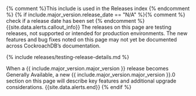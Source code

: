 {% comment %}This include is used in the Releases index {% endcomment %}
{% if include.major_version.release_date == "N/A" %}{% comment %} check if a release date has been set {% endcomment %}
{{site.data.alerts.callout_info}}
The releases on this page are testing releases, not supported or intended for production environments. The new features and bug fixes noted on this page may not yet be documented across CockroachDB’s documentation.

{% include releases/testing-release-details.md %}

When a {{ include.major_version.major_version }} release becomes Generally Available, a new {{ include.major_version.major_version }}.0 section on this page will describe key features and additional upgrade considerations.
{{site.data.alerts.end}}
{% endif %}
